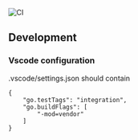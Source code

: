 ![CI](https://github.com/kulti/task-list/workflows/CI/badge.svg)

## Development

### Vscode configuration

.vscode/settings.json should contain
```
{
    "go.testTags": "integration",
    "go.buildFlags": [
        "-mod=vendor"
    ]
}
```

